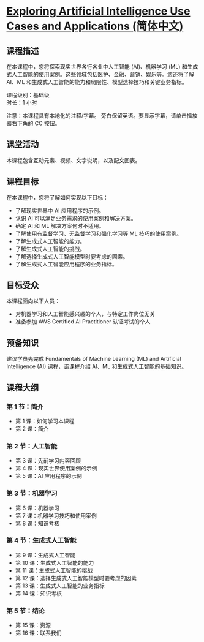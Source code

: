 # [Exploring Artificial Intelligence Use Cases and Applications (简体中文)](https://explore.skillbuilder.aws/learn/courses/19874/Exploring-Artificial-Intelligence-Use-Cases-and-Applications-Simplified-Chinese-)

## 课程描述
在本课程中，您将探索现实世界各行各业中人工智能 (AI)、机器学习 (ML) 和生成式人工智能的使用案例。这些领域包括医护、金融、营销、娱乐等。您还将了解 AI、ML 和生成式人工智能的能力和局限性、模型选择技巧和关键业务指标。

课程级别：基础级  
时长：1 小时

注意：本课程具有本地化的注释/字幕。 旁白保留英语。要显示字幕，请单击播放器右下角的 CC 按钮。

## 课堂活动
本课程包含互动元素、视频、文字说明，以及配文图表。

## 课程目标
在本课程中，您将了解如何实现以下目标：
* 了解现实世界中 AI 应用程序的示例。
* 认识 AI 可以满足业务需求的使用案例和解决方案。
* 确定 AI 和 ML 解决方案何时不适用。
* 了解使用有监督学习、无监督学习和强化学习等 ML 技巧的使用案例。
* 了解生成式人工智能的能力。
* 了解生成式人工智能的挑战。
* 了解选择生成式人工智能模型时要考虑的因素。
* 了解生成式人工智能应用程序的业务指标。

## 目标受众
本课程面向以下人员：
* 对机器学习和人工智能感兴趣的个人，与特定工作岗位无关
* 准备参加 AWS Certified AI Practitioner 认证考试的个人

## 预备知识
建议学员先完成 Fundamentals of Machine Learning (ML) and Artificial Intelligence (AI) 课程，该课程介绍 AI、ML 和生成式人工智能的基础知识。

## 课程大纲
### 第 1 节：简介
* 第 1 课：如何学习本课程
* 第 2 课：简介

### 第 2 节：人工智能
* 第 3 课：先前学习内容回顾
* 第 4 课：现实世界使用案例的示例
* 第 5 课：AI 应用程序的示例

### 第 3 节：机器学习
* 第 6 课：机器学习
* 第 7 课：机器学习技巧和使用案例
* 第 8 课：知识考核

### 第 4 节：生成式人工智能
* 第 9 课：生成式人工智能
* 第 10 课：生成式人工智能的能力
* 第 11 课：生成式人工智能的挑战
* 第 12 课：选择生成式人工智能模型时要考虑的因素
* 第 13 课：生成式人工智能的业务指标
* 第 14 课：知识考核

### 第 5 节：结论
* 第 15 课：资源
* 第 16 课：联系我们